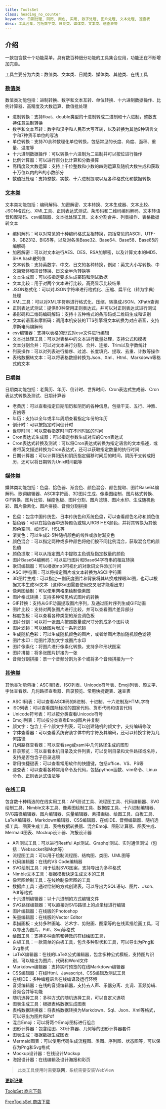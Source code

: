 ```yaml
---
title: ToolsSet
class: heading_no_counter
keywords: 日期处理, 阴历, 颜色, 实用, 数字处理, 图片处理, 文本处理, 速查表
desc: 工具合集，包括数字类、日期类、媒体类、文本类、速查表等
---
```


## 介绍


一款包含数十个功能菜单，具有数百种细分功能的工具集合应用，功能还在不断增加完善。

工具主要分为六类：数值类、文本类、日期类、媒体类、其他类、在线工具

### [数值类](./ToolsSet_Number.md)
数值类功能包括：进制转换、数字和文本互转、单位转换、十六进制数据操作、比例计算器、高精度及大数运算、数值批处理
* 进制转换：支持float、double类型的十进制转成二进制和十六进制，整数支持任意进制转换
* 数字和文本互转：数字和汉字和人民币大写互转，以及转换为其他9种语言文字和7种货币单位的写法
* 单位转换：支持70余种数理化单位转换，包括常见的长度、角度、面积、重量、温度等
* 十六进制数据操作：可以转换十六进制为二进制并可以按位进行操作
* 比例计算器：可以进行百分比计算和分数换算
* 高精度及大数运算：支持上千位整数和小数的四则运算及随机大数生成和获取十万位以内的Pi的小数部分
* 数值批处理：支持整数、实数、十六进制提取以及各种格式化和数据转换

### [文本类](./ToolsSet_Text.md)
文本类功能包括：编码解码、加密解密、文本转换、文本生成器、文本比较、JSON格式化、XML工具、正则表达式测试、条形码和二维码编码解码、文本转语音和摩斯码、csv编辑器、文本批处理工具、文本分割合并、列表操作、表格数据转文本
* 编码解码：可以对常见的十种编码格式互相转换，包括常见的ASCII、UTF-8、GB2312、BIG5等，以及对各类Base32、Base64、Base58、Base85的编解码
* 加密解密：可以对文本进行AES、DES、RSA加解密，以及计算文本的MD5、SHA hash散列值
* 文本转换：支持英数字、中文、日文的各种转换，例如：英文大小写转换、中文简繁体和拼音转换、日文全半角转换等
* 文本生成器：可以按指定要求生成密码和测试数据
* 文本比较：用于对两个文本进行比较，高亮显示比较结果
* JSON格式化：可以对JSON字符串进行格式化、压缩、扁平化（转为字典）处理
* XML工具：可以对XML字符串进行格式化、压缩、转换成JSON、XPath查询
* 正则表达式测试：提供80种常用正则表达式，并可以对正则表达式进行测试
* 条形码和二维码编码解码：支持十五种格式的条形码或二维码生成和识别
* 文本转语音和摩斯码：调用本机安装的TTS引擎将文本转换为对应语音，支持摩斯电码编解码
* csv编辑器：支持以表格的形式对csv文件进行编辑
* 文本批处理工具：可以对表格中的文本进行批量处理，支持公式和模板
* 文本分割合并：可以对文本进行分割、合并、连接、Trim以及字数统计
* 列表操作：可以对列表进行排序、过滤、长度填充、提取、去重、计数等操作
* 表格数据转文本：可以将表格数据转换为Json、Xml、Html、Markdown等格式的文本

### [日期类](./ToolsSet_Date.md)
日期类功能包括：老黄历、年历、倒计时、世界时间、Cron表达式生成器、Cron表达式转换及测试、日期计算器
* 老黄历：可以查看指定日期阳历和阴历的各种信息，包括干支、五行、冲煞、吉凶等
* 年历：支持以全年或半年周期查看指定年份的年历
* 倒计时：可以按指定时间倒计时
* 世界时间：可以查看指定时间在不同时区的时间
* Cron表达式生成器：可以指定参数生成对应的Cron表达式
* Cron表达式转换及测试：可以将Cron表达式转换为指定语言的文本描述，或者将英文描述转换为Cron表达式，还可以获取指定数量的执行时间
* 日期计算器：可以计算阳历和阴历指定偏移时间后的时间，阴历干支转成阳历，还可以将日期转为Unix时间戳等

### [媒体类](./ToolsSet_Media.md)
媒体类功能包括：色盘、拾色器、渐变色、颜色混合、颜色提取、图片Base64编解码、歌词编辑器、ASCII字符画、3D图片生成、像素图绘制、图片格式转换、GIF转换、图片比较、梯度色板、图片分割、图片滤镜、图片水印、生成随机色彩、图片像素化、图片拼接、音频分割拼接
* 色盘：包含中国传统色、日本传统色和系统色盘，可以查看颜色名称和颜色值
* 拾色器：可以在拾色器中选择颜色或输入RGB HEX颜色，并将其转换为其他颜色空间，如HSV、HSL等
* 渐变色：可以生成2-5种随机颜色的线性或放射渐变色
* 颜色混合：可以指定两种或多种颜色将他们按不同比例混合，获取混合后的颜色值
* 颜色提取：可以从指定图片中提取主色调及指定数量的颜色
* 图片Base64编解码：可以进行图片和Base64字符串的相互转换
* 歌词编辑器：可以根据mp3可视化的对歌词文件添加时间
* ASCII字符画：可以将指定图片或文本转换为ASCII字符画
* 3D图片生成：可以指定一副灰度图片和背景将其转换成裸眼3d图，也可以根据文本生成3d文本（这种3d图需要使用交叉眼才能看出来）
* 像素图绘制：可以使用网格来绘制像素图
* 图片格式转换：支持多种常见格式图片的转换
* GIF转换：支持从GIF动画提取图片序列，及通过图片序列生成GIF动画
* 图片比较：支持对两张图片进行比较，并可以查看图片差异部分
* 梯度色板：可以查看各种类型的渐变调色板
* 图片分割：可以将一张图片按照数量或尺寸分割成多个图片块
* 图片滤镜：可以给图片增加一系列滤镜
* 生成随机色彩：可以生成随机颜色的图片，或者给图片添加随机颜色滤镜
* 图片水印：给图片添加文字或图片水印
* 图片像素化：将图片进行像素化转换，支持多种形状图案
* 图片拼接：将多张图片拼接为一张
* 音频分割拼接：景一个音频分割为多个或将多个音频拼接为一个

### [其他类](./ToolsSet_Other.md)
其他类功能包括：ASCII码表、ISO列表、Unicode符号表、Emoji列表、颜文字、字体查看器、几何路径查看器、目录预览、常用快捷键表、速查表
* ASCII码表：可以查看ASCII码的8进制、十进制、十六进制及HTML字符
* ISO列表：可以查看国际标准的国家代码、货币代码和语言代码
* Unicode符号表：可以按分类查看Unicode符号
* Emoji列表：可以按分类查看Emoji图片并复制
* 颜文字：包含上千个颜文字列表，可以创建随机的颜文字，支持编辑修改
* 字体查看器：可以查看系统安装字体中的字符及其编码，还可以转换字符为几何路径
* 几何路径查看器：可以查看svg或xaml中几何路径生成的图形
* 目录预览：可以查看本机目录及文件列表，可以复制目录和文件路径或名称，支持是否包含子目录选项
* 常用快捷键表：可以查看常用软件的快捷键，包括office、VS、PS等
* 速查表：可以查看各种常用命令及代码，包括python函数、vim命令、Linux命令、正则表达式语法等

### 在线工具
包含数十种精选的在线实用工具：API测试工具、流程图工具、代码编辑器、SVG绘制工具、Nimble文本工具、像素图绘制工具、数据库工具、十六进制编辑器、SVG路径编辑器、图片编辑器、矢量编辑器、素描画板、绘图工具、白板工具、LaTeX编辑器、Markdown编辑器、CSS编辑器、在线IDE、音频编辑器、随机选择工具、图表生成工具、表格数据转换器、混合Emoji、图形计算器、图表生成、Mermaid图表、Mockup设计器、海报设计器

* API测试工具：可以进行Restful Api测试、Graphql测试、实时通信测试（包括：Websocket和Mqtt等）
* 流程图工具：可以用于绘制流程图、结构图、类图、UML图等
* 代码编辑器：在线的VS Code编辑器
* SVG绘制工具：用于绘制SVG图案，支持导出为多种格式
* Nimble文本工具：根据模板快速生成文本的工具
* 像素图绘制工具：在线绘制像素图的工具
* 数据库工具：通过绘制的方式创建表，可以导出为SQL语句、图片、Json、Pdf等格式
* 十六进制编辑器：以十六进制的方式编辑文件
* SVG路径编辑器：可以直接对SVG路径上的点坐标进行编辑
* 图片编辑器：在线版的Photoshop
* 矢量编辑器：在线版的Vector Editor
* 素描画板：支持多种画笔、艺术字、剪贴画、图案等的在线素描绘画工具，可以导出为图片、Pdf、Svg等格式
* 绘图工具：支持多种画笔和特效的在线绘图工具，
* 白板工具：一款简单的白板工具，包含多种形状和工具，可以导出为Png和Svg格式
* LaTeX编辑器：在线的LaTeX公式编辑器，包含多种公式模板，支持图片识别，可以输出为图片、代码和Word文件
* Markdown编辑器：支持实时预览的在线Markdown编辑器
* CSS编辑器：在线Html、Javascript、CSS编辑及测试工具
* 在线IDE：多种编程语言在线编译及运行环境
* 音频编辑器：在线的音频编辑器，支持去人声、乐器分离、变调、音频剪辑、音频合并等功能
* 随机选择工具：多种方式的随机选择工具，可以自定义选项
* 图表生成工具：根据表格数据生成图表
* 表格数据转换器：将表格数据转换为Markdown、Sql、Json、Xml等格式，可以导出为图片和Pdf
* 混合Emoji：可以将两个Emoji图标进行组合
* 图形计算器：包含绘图、3D计算器、几何等的图形计算器套件
* 图表生成：根据数据生成图表
* Mermaid图表：可以使用代码生成流程图、类图、序列图、状态图等，可以保存为Png和Svg格式
* Mockup设计器：在线设计Mockup
* 海报设计器：在线编辑及设计海报和彩页
  
> 此类工具使用时需要**联网**，系统需要安装WebView

**[更新记录](./ToolsSet_Log.md)**

[ToolsSet 商店下载](https://apps.microsoft.com/detail/9NQGTZGM4LRH)

[FreeToolsSet 商店下载](https://apps.microsoft.com/detail/9N6W6006WDVK)